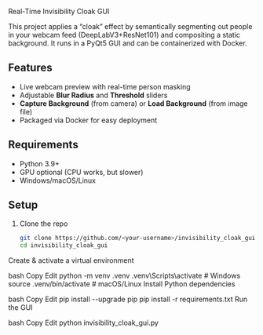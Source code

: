  Real-Time Invisibility Cloak GUI

This project applies a “cloak” effect by semantically segmenting out people in your webcam feed (DeepLabV3+ResNet101) and compositing a static background. It runs in a PyQt5 GUI and can be containerized with Docker.

## Features

- Live webcam preview with real-time person masking  
- Adjustable **Blur Radius** and **Threshold** sliders  
- **Capture Background** (from camera) or **Load Background** (from image file)  
- Packaged via Docker for easy deployment

## Requirements

- Python 3.9+  
- GPU optional (CPU works, but slower)  
- Windows/macOS/Linux

## Setup

1. Clone the repo  
   ```bash
   git clone https://github.com/<your-username>/invisibility_cloak_gui.git
   cd invisibility_cloak_gui
Create & activate a virtual environment

bash
Copy
Edit
python -m venv .venv
.venv\Scripts\activate     # Windows
source .venv/bin/activate  # macOS/Linux
Install Python dependencies

bash
Copy
Edit
pip install --upgrade pip
pip install -r requirements.txt
Run the GUI

bash
Copy
Edit
python invisibility_cloak_gui.py
